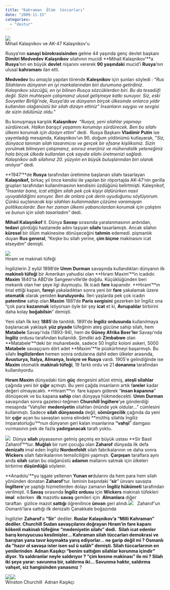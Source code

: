 ```yaml
---
title: "Kahraman  Ölüm  tüccarları"
date: "2009-11-15"
categories: 
  - "destur"
---
```


![](/uploads/image/mihail-kalasnikof.jpg)  
Mihail Kalaşnikov ve AK-47 Kalaşnikov'u

Rusya’nın **sanayi bürokrasisinden** gelme 44 yaşında genç devlet başkanı **Dimitri Medvedev** **Kalaşnikov** silahının mucidi **Mihail Kalaşnikov’**a **Rusya**’nın en büyük **devlet** nişanını vererek **90 yaşındaki** mucid’i **Rusya**’nın ulusal **kahramanı** ilan etti. 

**Medvedev** bu _amaçla_ yapılan törende **Kaleşnikov** için şunları söyledi : “_Rus Silahlarını dünyanın en iyi markalarından biri durumuna getirdiniz. Kalaşnikov sözcüğü, en iyi bilinen Rusça sözcüklerden biri. Bu da tesadüfi değil. Sizin muhteşem çalışmanız ulusal gelişmeye katkı sunuyor. Siz, eski Sovyetler Birliği’nde, Rusya’da ve dünyanın birçok ülkesinde onlarca yıldır kullanılan olağanüstü bir silah dizayn ettiniz" İnsanların saygısı ve sevgisi de sizin ödülünüz oldu."_

Bu konuşmaya karşılık **Kalaşnikov**  “_Rusya, yeni silahlar yapmayı sürdürecek. Halkın barışçıl yaşamını korumayı sürdürecek. Ben bu silahı ülkemi korumak için dizayn ettim_” dedi.  Rusya Başkanı **Vladimir Putin** ise yayımladığı mesajında, Kalaşnikov’un 90. doğum yıldönümü kutlayarak, "_Siz, dünyaca tanınan silah tasarımcısı ve gerçek bir efsane kişiliksiniz. Sizin yorulmak bilmeyen çalışmanız, sınırsız enerjiniz ve mühendislik yeteneğiniz hala birçok ülkede kullanılan çok sayıda silahı üretmenizi sağladı. Kalaşnikov adlı silahınız 20. yüzyılın en büyük buluşlarından biri olarak anılıyor"_ dedi.  
  
**1947’**de **Rusya** tarafından üretimine başlanan silahı tasarlayan **Kalaşnikof,** birkaç yıl önce kendisi ile yapılan bir röportajda AK-47’nin gerilla grupları tarafından kullanılmasının kendisini üzdüğünü belirtmişti. Kaleşnikof, “_İnsanlar bana, icat ettiğim silah pek çok kişiyi öldürürken nasıl uyuyabildiğimi soruyor. Ben de onlara çok derin uyuduğumu söylüyorum. Çünkü suçlanacak kişi silahları kullanmadan çözüme varamayan politikacılardır. Ben her zaman ülkemi yabancılardan korumak için çalıştım ve bunun için silah tasarladım”_ dedi.

**Mihail Kalaşnikof** II. Dünya **Savaşı** sırasında yaralanmasının ardından, **tedavi** gördüğü hastanede adını taşıyan **silahı** tasarlamıştı. Ancak silahın **küresel** bir ölüm makinesine dönüşeceğini **tahmin** edemedi. pişmanlık duyan **Rus general**, “Keşke bu silah yerine, **çim biçme** makinasını icat etseydim” demişti.  
  
![](/uploads/image/Sirmaxim.jpg)  
Hıram ve makinalı tüfeği

İngilizlerin 2 eylül 1898’de **Umm Durman** savaşında kullandıkları dünyanın ilk **makinelı tüfeği** bir Amerikan yahudisi olan **Hıram Maxim’**in icadıdır. **Maxim** 1840’ta ABD’de Sangewrville’de doğdu. Küçüklüğünden beri mekanik olan her şeye ilgi duymuştu. İlk icadı **fare** kapanıdır. **Hıram’**ın İmal ettiği kapan, **fareyi** yakaladıktan sonra yeni bir **fare** yakalamak üzere **otomatik** olarak yeniden **kuruluyordu**. İleri yaşlarda pek çok icadın **patentine** sahip olan **Maxim** 1881’de **Paris sergisini** gezerken bir İngiliz ona “çok para **kazanmak** istiyorsan öyle bir şey **icat** et ki, **Avrupalılar** birbirini daha kolay **boğabilsin**” demişti.

Yeni silah İlk kez **1885**'de tanıtıldı. 1891'de **İngiliz ordusunda** kullanılmaya başlanacak yaklaşık **yüz piyade** tüfeğinin ateş gücüne sahip silah, hem **Matabele** Savaşı'nda (1893-94), hem de **Güney Afrika Boer’ler** Savaşı'nda **İngiliz** ordusu tarafından kullanıldı. Şimdiki adı **Zimbabwe** olan **Matabele'**deki bir muharebede, sadece 50 İngiliz koloni askeri, 5000 **Matabele** savaşçısını dört adet **Maxim'**le püskürtmeyi başarmıştı. Bu silahı **İngilizlerden** hemen sonra ordularına dahil eden ülkeler arasında, **Avusturya, İtalya, Almanya, İsviçre ve Rusya** vardı. 1905'e gelindiğinde ise **Maxim** otomatik **makinalı tüfeği**, 19 farklı ordu ve 21 **donanma** tarafından kullanılıyordu.

**Hıram Maxim** dünyadaki tüm **güç** dengesini altüst etmiş, **ateşli silahlar** çağında yeni bir **çığır** açmıştı. Bu yeni çağda insanların artık f**areler** kadar değeri olmayacaktı. **Hıram’**ın  fare kapanı giderek “**insan kapanına**” dönüşecek ve bu kapana **sahip** olan dünyaya hükmedecekti. **Umm Durman** savaşından sonra gazeteci-teğmen **Churchill İngiltere**’ye gönderdiği mesajında “Vahşîler **medeniyetin** silahları önünde yok oldular…” cümlesini kullanmıştı. Sadece **silah dünyasında** değil, **sömürgecilik** çağında da yeni bir **çığır** açan bu savaştan sonra elindeki **müthiş silahla İngiliz imparatorluğu’**nun dünyanın geri kalan insanlarına **“vahşî**” damgası vurmasının pek de fazla **yadırganacak** tarafı yoktu.

![](/uploads/image/basil2vm8.jpg)  Dünya **silah** piyasasının gelmiş geçmiş en büyük ustası **Sir Basil Zaharof’**tur. **Muğlalı** bir rum çocuğu olan **Zaharof** dünyada ilk defa **denizaltı** imal eden İngiliz **Nordenfeldt** silah fabrikalarının ve daha sonra **Wickers** silah fabrikalarının temsilciliğini yapmıştı. **Çarpışan** taraflara aynı anda **silah** satan bu olağanüstü **adamın** mallarını satmak için ülkeleri birbirine **düşürdüğü** söylenir.

**Anadolu'**yu işgale yeltenen **Yunan or**dularını da hem para hem silah yönünden donatan **Zaharof**’tur. İsminin başındaki “**sir**” ünvanı savaşta **İngiltere**'ye yaptığı hizmetlerden dolayı zamanın **İngiliz hükümeti** tarafından verilmişti. II.**Savaş** sırasında **İngiliz ordusu** için **Wickers** makinalı tüfekleri **imal**  ederken  **ilk** mazotlu **savaş** gemileri için  **Almanlara** diğer taraftan  gizlice mazot **sattığı** öğrenilince **ünvan** geri alındı.![](/uploads/image/picture5bn5.jpg)   Zaharof'un Osmanlı'lara sattığı ilk denizaltı Çanakkale boğazında

İngilizler **Zaharof**’a **“Sir**” dediler. **Ruslar Kalaşnikov’**a “Milli **Kahraman**” dediler. **Churchill** **Sudan** savaşçılarını doğrayan **Hıra**m’in fare kapanı kökenli makinalı tüfeğine “**medeniyetin silahı**” dedi.  **Silah** icat edenler **barış** koruyucusu kesilmişler... Kahraman **silah tüccarları** demokrasi ve **barıştan** yana tavır koymakta yarış ediyorlar... ne **garip** değil mi ? **Osmanlı** da "hazır ol **savaşa** ister isen sul ü **salâh"** demişti. **Silah tüccarlarının** en yenilerinden  **Adnan Kaşıkçı** “benim sattığım silahlar **korunma** içindir” diyor. Ya saldıranlar **neyle** saldırıyor ? “**çim kesme** makinası” ile mi ? **Silah** iki şeye yarar: **savunma** bir, **saldırma** iki… Savunma **haktır,** saldırma **vahşet**, siz hangisinden y**anasınız** ?

![](/uploads/image/churchill.jpg)![](/uploads/image/adnan.jpg)  
Winston Churchill  Adnan Kaşıkçı
